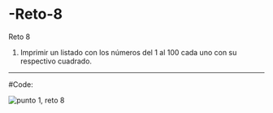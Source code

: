 # -Reto-8
Reto 8

1) Imprimir un listado con los números del 1 al 100 cada uno con su respectivo cuadrado.
---

#Code:

![punto 1, reto 8](https://user-images.githubusercontent.com/124641609/233752370-9cc6ac4d-4b5f-4a37-89f0-d616df7bb9b4.JPG)
